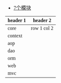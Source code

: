 <font face="Simsun" size=3>

- [7个模块](https://blog.csdn.net/weixin_45866235/article/details/117230184)

header 1 | header 2
---|---
core | row 1 col 2
context | 
aop |
dao |
orm | 
web |
mvc |


</font>
